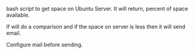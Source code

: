 bash script to get space on Ubuntu Server. It will return, percent of space available. 

If will do a comparison and if the space on server is less then it will send email. 

Configure mail before sending.
